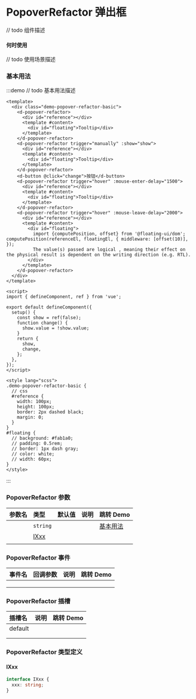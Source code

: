 # PopoverRefactor 弹出框

// todo 组件描述

#### 何时使用

// todo 使用场景描述

### 基本用法

:::demo // todo 基本用法描述

```vue
<template>
  <div class="demo-popover-refactor-basic">
    <d-popover-refactor>
      <div id="reference"></div>
      <template #content>
        <div id="floating">Tooltip</div>
      </template>
    </d-popover-refactor>
    <d-popover-refactor trigger="manually" :show="show">
      <div id="reference"></div>
      <template #content>
        <div id="floating">Tooltip</div>
      </template>
    </d-popover-refactor>
    <d-button @click="change">按钮</d-button>
    <d-popover-refactor trigger="hover" :mouse-enter-delay="1500">
      <div id="reference"></div>
      <template #content>
        <div id="floating">Tooltip</div>
      </template>
    </d-popover-refactor>
    <d-popover-refactor trigger="hover" :mouse-leave-delay="2000">
      <div id="reference"></div>
      <template #content>
        <div id="floating">
          import {computePosition, offset} from '@floating-ui/dom'; computePosition(referenceEl, floatingEl, { middleware: [offset(10)], });
          The value(s) passed are logical , meaning their effect on the physical result is dependent on the writing direction (e.g. RTL).
        </div>
      </template>
    </d-popover-refactor>
  </div>
</template>

<script>
import { defineComponent, ref } from 'vue';

export default defineComponent({
  setup() {
    const show = ref(false);
    function change() {
      show.value = !show.value;
    }
    return {
      show,
      change,
    };
  },
});
</script>

<style lang="scss">
.demo-popover-refactor-basic {
  // css
  #reference {
    width: 100px;
    height: 100px;
    border: 2px dashed black;
    margin: 0;
  }
}
#floating {
  // background: #fab1a0;
  // padding: 0.5rem;
  // border: 1px dash gray;
  // color: white;
  // width: 60px;
}
</style>
```

:::

### PopoverRefactor 参数

| 参数名 | 类型          | 默认值 | 说明 | 跳转 Demo             |
| :----- | :------------ | :----- | :--- | :-------------------- |
|        | `string`      |        |      | [基本用法](#基本用法) |
|        | [IXxx](#ixxx) |        |      |                       |
|        |               |        |      |                       |

### PopoverRefactor 事件

| 事件名 | 回调参数 | 说明 | 跳转 Demo |
| :----- | :------- | :--- | :-------- |
|        |          |      |           |
|        |          |      |           |
|        |          |      |           |

### PopoverRefactor 插槽

| 插槽名  | 说明 | 跳转 Demo |
| :------ | :--- | :-------- |
| default |      |           |
|         |      |           |
|         |      |           |

### PopoverRefactor 类型定义

#### IXxx

```ts
interface IXxx {
  xxx: string;
}
```
